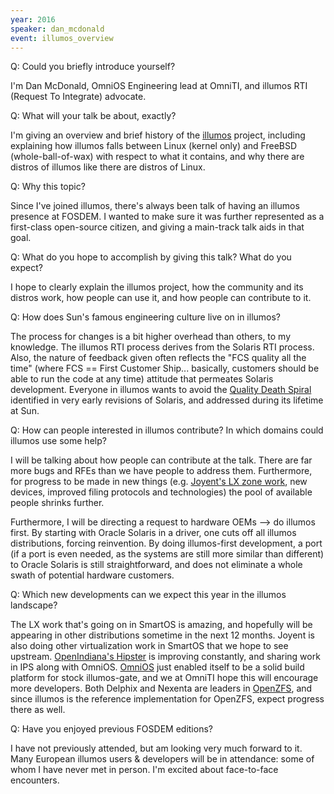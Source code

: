 ```yaml
---
year: 2016
speaker: dan_mcdonald 
event: illumos_overview
---
```


Q: Could you briefly introduce yourself? 

I'm Dan McDonald, OmniOS Engineering lead at OmniTI, and illumos RTI (Request To Integrate) advocate.

Q: What will your talk be about, exactly?

I'm giving an overview and brief history of the [illumos](http://wiki.illumos.org/display/illumos/About+illumos) project, including explaining how illumos falls between Linux (kernel only) and FreeBSD (whole-ball-of-wax) with respect to what it contains, and why there are distros of illumos like there are distros of Linux.

Q: Why this topic?

Since I've joined illumos, there's always been talk of having an illumos presence at FOSDEM. I wanted to make sure it was further represented as a first-class open-source citizen, and giving a main-track talk aids in that goal.

Q: What do you hope to accomplish by giving this talk? What do you expect?

I hope to clearly explain the illumos project, how the community and its distros work, how people can use it, and how people can contribute to it.

Q: How does Sun's famous engineering culture live on in illumos?

The process for changes is a bit higher overhead than others, to my knowledge.  The illumos RTI process derives from the Solaris RTI process. Also, the nature of feedback given often reflects the "FCS quality all the time" (where FCS == First Customer Ship... basically, customers should be able to run the code at any time) attitude that permeates Solaris development.  Everyone in illumos wants to avoid the [Quality Death Spiral](http://wiki.illumos.org/display/illumos/On+the+Quality+Death+Spiral) identified in very early revisions of Solaris, and addressed during its lifetime at Sun.

Q: How can people interested in illumos contribute? In which domains could illumos use some help?

I will be talking about how people can contribute at the talk. There are far more bugs and RFEs than we have people to address them. Furthermore, for progress to be made in new things (e.g. [Joyent's LX zone work](https://wiki.smartos.org/display/DOC/LX+Branded+Zones), new devices, improved filing protocols and technologies) the pool of available people shrinks further.

Furthermore, I will be directing a request to hardware OEMs --> do illumos first. By starting with Oracle Solaris in a driver, one cuts off all illumos distributions, forcing reinvention. By doing illumos-first development, a port (if a port is even needed, as the systems are still more similar than different) to Oracle Solaris is still straightforward, and does not eliminate a whole swath of potential hardware customers.

Q: Which new developments can we expect this year in the illumos landscape?

The LX work that's going on in SmartOS is amazing, and hopefully will be appearing in other distributions sometime in the next 12 months. Joyent is also doing other virtualization work in SmartOS that we hope to see upstream. [OpenIndiana's Hipster](http://wiki.openindiana.org/oi/Hipster) is improving constantly, and sharing work in IPS along with OmniOS. [OmniOS](http://omnios.omniti.com/) just enabled itself to be a solid build platform for stock illumos-gate, and we at OmniTI hope this will encourage more developers. Both Delphix and Nexenta are leaders in [OpenZFS](http://open-zfs.org/wiki/Main_Page), and since illumos is the reference implementation for OpenZFS, expect progress there as well.

Q: Have you enjoyed previous FOSDEM editions?

I have not previously attended, but am looking very much forward to it.  Many European illumos users & developers will be in attendance:  some of whom I have never met in person.  I'm excited about face-to-face encounters.
